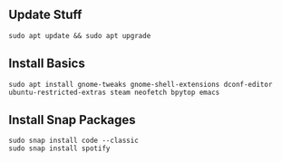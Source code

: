 ## Update Stuff

```
sudo apt update && sudo apt upgrade
```

## Install Basics

```
sudo apt install gnome-tweaks gnome-shell-extensions dconf-editor ubuntu-restricted-extras steam neofetch bpytop emacs
```

## Install Snap Packages

```
sudo snap install code --classic
sudo snap install spotify
```

